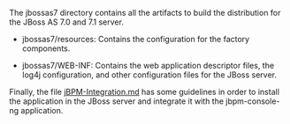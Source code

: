 The jbossas7 directory contains all the artifacts to build the distribution for the JBoss AS 7.0 and 7.1 server.

* jbossas7/resources:
Contains the configuration for the factory components.

* jbossas7/WEB-INF:
Contains the web application descriptor files, the log4j configuration, and other configuration files for the JBoss server.

Finally, the file [jBPM-Integration.md](https://github.com/droolsjbpm/dashboard-builder/blob/master/builder/src/main/jbossas7/jBPM-Integration.md) has some guidelines in order to install the application in the JBoss server
and integrate it with the jbpm-console-ng application.